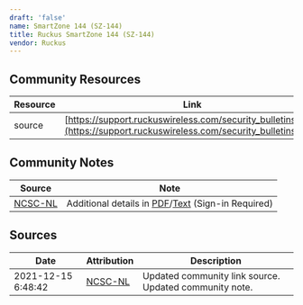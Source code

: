 ```yaml
---
draft: 'false'
name: SmartZone 144 (SZ-144)
title: Ruckus SmartZone 144 (SZ-144)
vendor: Ruckus
---
```



## Community Resources
| Resource | Link |
| --- | --- |
| source | [https://support.ruckuswireless.com/security_bulletins/313](https://support.ruckuswireless.com/security_bulletins/313) |

## Community Notes
| Source | Note |
| --- | --- |
| [NCSC-NL](https://github.com/NCSC-NL/log4shell/blob/main/software/README.md) | Additional details in [PDF](https://support.ruckuswireless.com/security_bulletins_downloads/313?type=pdf)/[Text](https://support.ruckuswireless.com/security_bulletins_downloads/313?type=txt) (Sign-in Required) |

## Sources
| Date | Attribution | Description |
| --- | --- | --- |
| 2021-12-15 6:48:42 | [NCSC-NL](https://github.com/NCSC-NL/log4shell/blob/main/software/README.md) | Updated community link source. Updated community note.  |
